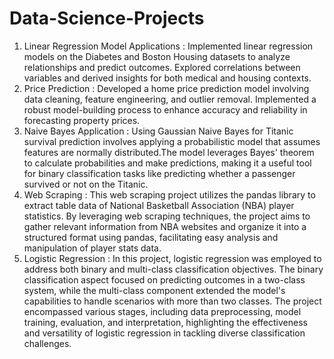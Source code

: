 # Data-Science-Projects
1) Linear Regression Model Applications : Implemented linear regression models on the Diabetes and Boston Housing datasets to analyze relationships and predict outcomes. Explored correlations between variables and derived insights for both medical and housing contexts.
2) Price Prediction : Developed a home price prediction model involving data cleaning, feature engineering, and outlier removal. Implemented a robust model-building process to enhance accuracy and reliability in forecasting property prices.
3) Naive Bayes Application : Using Gaussian Naive Bayes for Titanic survival prediction involves applying a probabilistic model that assumes features are normally distributed.The model leverages Bayes' theorem to calculate probabilities and make predictions, making it a useful tool for binary classification tasks like predicting whether a passenger survived or not on the Titanic.
4) Web Scraping : This web scraping project utilizes the pandas library to extract table data of National Basketball Association (NBA) player statistics. By leveraging web scraping techniques, the project aims to gather relevant information from NBA websites and organize it into a structured format using pandas, facilitating easy analysis and manipulation of player stats data.
5) Logistic Regression : In this project, logistic regression was employed to address both binary and multi-class classification objectives. The binary classification aspect focused on predicting outcomes in a two-class system, while the multi-class component extended the model's capabilities to handle scenarios with more than two classes. The project encompassed various stages, including data preprocessing, model training, evaluation, and interpretation, highlighting the effectiveness and versatility of logistic regression in tackling diverse classification challenges.
